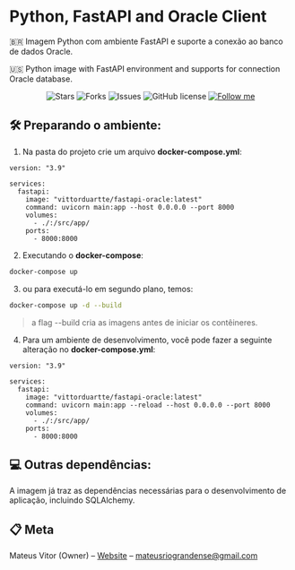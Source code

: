 # Python, FastAPI and Oracle Client

🇧🇷 Imagem Python com ambiente FastAPI e suporte a conexão ao banco de dados Oracle.

🇺🇸 Python image with FastAPI environment and supports for connection Oracle database.

<p align="center">   
   <img alt="Stars" src="https://img.shields.io/github/stars/vittorduartte/fastapi-oracle?color=E34447&label=STARS&logo=3C424B&logoColor=3C424B&style=for-the-badge&labelColor=222222" />

   <img alt="Forks" src="https://img.shields.io/github/forks/vittorduartte/fastapi-oracle?color=E34447&label=FORKS&logo=3C424B&logoColor=3C424B&style=for-the-badge&labelColor=222222" />

   <img alt="Issues" src="https://img.shields.io/github/issues/vittorduartte/fastapi-oracle?color=E34447&label=ISSUES&logo=3C424B&logoColor=3C424B&style=for-the-badge&labelColor=222222" />

   <img alt="GitHub license" src="https://img.shields.io/github/license/vittorduartte/fastapi-oracle?color=E34447&label=LICENSE&logo=3C424B&logoColor=3C424B&style=for-the-badge&labelColor=222222" />

   <a href="https://github.com/vittorduartte">
    <img alt="Follow me" src="https://img.shields.io/static/v1?label=Follow&message=vittorduartte&style=for-the-badge&color=E34447&labelColor=222222" />
   </a>
</p>

## 🛠 Preparando o ambiente:

1. Na pasta do projeto crie um arquivo **docker-compose.yml**:

```docker-compose
version: "3.9"

services:
  fastapi:
    image: "vittorduartte/fastapi-oracle:latest"
    command: uvicorn main:app --host 0.0.0.0 --port 8000
    volumes:
      - ./:/src/app/
    ports:
      - 8000:8000
```

2. Executando o **docker-compose**:

```sh
docker-compose up
```

3. ou para executá-lo em segundo plano, temos:

```sh
docker-compose up -d --build
```

> a flag --build cria as imagens antes de iniciar os contêineres.

4. Para um ambiente de desenvolvimento, você pode fazer a seguinte alteração no **docker-compose.yml**:

```docker-compose
version: "3.9"

services:
  fastapi:
    image: "vittorduartte/fastapi-oracle:latest"
    command: uvicorn main:app --reload --host 0.0.0.0 --port 8000
    volumes:
      - ./:/src/app/
    ports:
      - 8000:8000
```

## 💻 Outras dependências:

A imagem já traz as dependências necessárias para o desenvolvimento de aplicação, incluindo SQLAlchemy.

## 📋 Meta

Mateus Vitor (Owner) – [Website](https://vittorduartte.github.io/) – mateusriograndense@gmail.com
